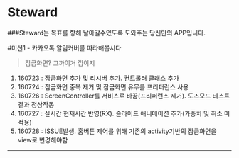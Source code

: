 Steward
=======
###Steward는 목표를 향해 날아갈수있도록 도와주는 당신만의 APP입니다.

#미션1 - 카카오톡 알림커버를 따라해봅시다<br>
>잠금화면? 그까이거 껌이지
1. 160723 : 잠금화면 추가 및 리시버 추가. 컨트롤러 클래스 추가
2. 160724 : 잠금화면 중복 제거 및 잠금화면 유무를 프리퍼런스 사용
3. 160726 : ScreenController를 서비스로 바꿈(프리퍼런스 제거). 도즈모드 테스트 결과 정상작동
4. 160727 : 실시간 현재시간 반영(RX). 슬라이드 애니메이션 추가(가중치 및 취소 미적용)
5. 160728 : ISSUE발생. 홈버튼 제어를 위해 기존의 activity기반의 잠금화면을 view로 변경해야함
***